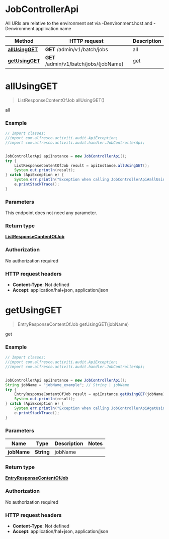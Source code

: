# JobControllerApi

All URIs are relative to the environment set via -Denvironment.host and -Denvironment.application.name

Method | HTTP request | Description
------------- | ------------- | -------------
[**allUsingGET**](JobControllerApi.md#allUsingGET) | **GET** /admin/v1/batch/jobs | all
[**getUsingGET**](JobControllerApi.md#getUsingGET) | **GET** /admin/v1/batch/jobs/{jobName} | get

<a name="allUsingGET"></a>
# **allUsingGET**
> ListResponseContentOfJob allUsingGET()

all

### Example
```java
// Import classes:
//import com.alfresco.activiti.audit.ApiException;
//import com.alfresco.activiti.audit.handler.JobControllerApi;


JobControllerApi apiInstance = new JobControllerApi();
try {
    ListResponseContentOfJob result = apiInstance.allUsingGET();
    System.out.println(result);
} catch (ApiException e) {
    System.err.println("Exception when calling JobControllerApi#allUsingGET");
    e.printStackTrace();
}
```

### Parameters
This endpoint does not need any parameter.

### Return type

[**ListResponseContentOfJob**](ListResponseContentOfJob.md)

### Authorization

No authorization required

### HTTP request headers

 - **Content-Type**: Not defined
 - **Accept**: application/hal+json, application/json

<a name="getUsingGET"></a>
# **getUsingGET**
> EntryResponseContentOfJob getUsingGET(jobName)

get

### Example
```java
// Import classes:
//import com.alfresco.activiti.audit.ApiException;
//import com.alfresco.activiti.audit.handler.JobControllerApi;


JobControllerApi apiInstance = new JobControllerApi();
String jobName = "jobName_example"; // String | jobName
try {
    EntryResponseContentOfJob result = apiInstance.getUsingGET(jobName);
    System.out.println(result);
} catch (ApiException e) {
    System.err.println("Exception when calling JobControllerApi#getUsingGET");
    e.printStackTrace();
}
```

### Parameters

Name | Type | Description  | Notes
------------- | ------------- | ------------- | -------------
 **jobName** | **String**| jobName |

### Return type

[**EntryResponseContentOfJob**](EntryResponseContentOfJob.md)

### Authorization

No authorization required

### HTTP request headers

 - **Content-Type**: Not defined
 - **Accept**: application/hal+json, application/json

